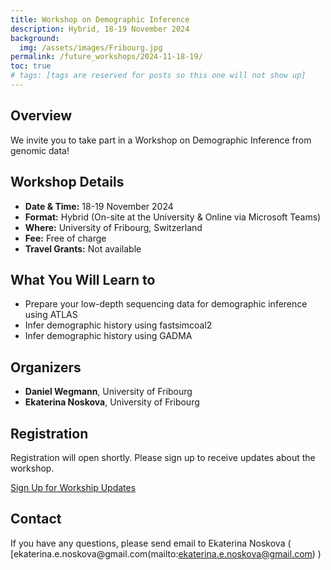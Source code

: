 ```yaml
---
title: Workshop on Demographic Inference
description: Hybrid, 18-19 November 2024
background:
  img: /assets/images/Fribourg.jpg
permalink: /future_workshops/2024-11-18-19/
toc: true
# tags: [tags are reserved for posts so this one will not show up]
---
```


## Overview
We invite you to take part in a Workshop on Demographic Inference from genomic data!

## Workshop Details

* **Date & Time:** 18-19 November 2024
* **Format:** Hybrid (On-site at the University & Online via Microsoft Teams)
* **Where:** University of Fribourg, Switzerland
* **Fee:** Free of charge
* **Travel Grants:** Not available

## What You Will Learn to

* Prepare your low-depth sequencing data for demographic inference using ATLAS
* Infer demographic history using fastsimcoal2
* Infer demographic history using GADMA

## Organizers

* **Daniel Wegmann**, University of Fribourg
* **Ekaterina Noskova**, University of Fribourg

## Registration

Registration will open shortly. Please sign up to receive updates about the workshop.

<a class="btn btn-outline-primary btn-block" href="https://forms.gle/edKkfAFmHWtW6iiMA" role="button">Sign Up for Workship Updates</a>

## Contact

If you have any questions, please send email to Ekaterina Noskova ( [ekaterina.e.noskova\@gmail.com(mailto:ekaterina.e.noskova@gmail.com) )
